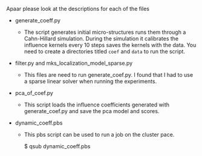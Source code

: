 Apaar please look at the descriptions for each of the files

* generate_coeff.py
  - The script generates initial micro-structures runs them through a
  Cahn-Hillard simulation. During the simulation it calibrates the influence
  kernels every 10 steps saves the kernels with the data. You need to
  create a directories titled `coef` and `data` to run the script.

* filter.py and mks_localization_model_sparse.py
  - This files are need to run generate_coef.py. I found that I had to
  use a sparse linear solver when running the experiments.

* pca_of_coef.py
  - This script loads the influence coefficients generated with
  generate_coef.py and save the pca model and scores.

* dynamic_coeff.pbs
  - This pbs script can be used to run a job on the cluster pace.

    $ qsub dynamic_coeff.pbs
